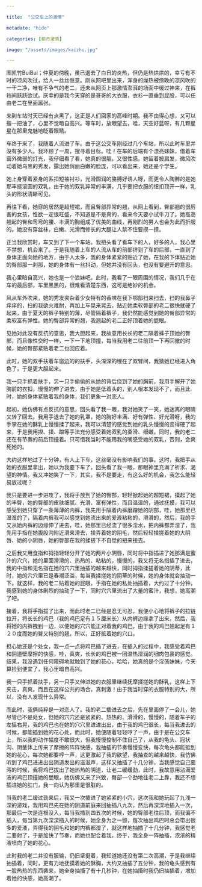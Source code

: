 ```yaml
---

title:  "公交车上的激情"

metadate: "hide"

categories: [都市激情]

image: "/assets/images/kaizhu.jpg"

---
```

图凯竹BuiBui；仲夏的傍晚，虽已退去了白日的炎热，但仍是热烘烘的，幸亏有不时的凉风吹过，给人一丝丝惬意。刚从网吧里出来，浑身的燥热被傍晚的凉风吹的一干二净，唯有不争气的老二，还未从网页上那激情澎湃的场面中缓过神来，在裤裆间跃跃欲试。庆幸的是我今天穿的是哥哥的大衣服，衣衫一直垂到屁股，可以任由老二在里面嚣张。

来到车站时天已经有点黑了，这正是人们回家的高峰时期。我不由得心想，又可以揩一把油了，心里不觉暗自高兴。等车时，放眼望去，哇，天空好蓝呀，有几颗星星在那里鬼魅地眨着眼睛。

车终于来了，我随着人流进了车。由于这公交车刚经过几个车站，所以此时车里并没有多少人。我环顾了一周，搜寻着目标。哇！在车的后端有个漂亮妹妹，借着车窗外微弱的灯光，我仔细看了看，她真的很靓，又很性感。她留着披肩发，微风吹动着她乌黑的秀发，露出她俏丽白嫩的脸庞，可以看出来，她还是个学生。

她上身穿着紧身的系扣短袖衬衫，光滑圆润的胳膊好诱人呀，而更令人陶醉的是她那丰挺滚圆的双乳，由于她的双乳异常的丰满，几乎要把衣服的纽扣顶开一样，乳头的形状清晰可见。

再往下看，她穿的居然是超短裙，而且臀部异常的翘，从网上看到，臀部翘的很厉害的女孩，性欲一定很旺盛，不知道是不是真的，看来今天要小试牛刀了。她高高翘起的臀和弯弯的腰、丰满的胸组成了优美的曲线，再刚烈的男人也会为此而折服的。她没有穿丝袜，白嫩、光滑而修长的大腿让人禁不住要摸一摸。

正当我欣赏时，车又到了下一个车站。我扭头看了看车下的人，好多的人，我心里不禁想，机会来了。于是我随着上车的人流从车的前部挤到了车的后部，一直到了身体正面向她的地方，由于人太多，我的身体紧紧的贴近了她，在我的下体贴近她的臀部那一刹那，她的身体有一丝抖动，但她并没有回头，也没有要避开的意思。

我心里暗自高兴，她也是一个浪妹吧。此时，我看了一眼周围的情况，我们几乎在车的最后部，车里黑黑的，很难看清楚东西，这可是绝妙的机会。

风从车外吹来，她的秀发夹杂着少女特有的香味在我下鄂部扫来扫去，扫的我鼻子痒痒的，扫的我欲火难耐，再加上车晃来晃去，贴近她柔软臀部的老二很快就硬了起来，由于夏天的裤子特别的薄，尽管隔着裤子，我仍然能感觉到她的臀部异常的柔软富有弹性。她的臀部异常的翘，我翘起的老二正好顶着她的屁眼。

见她对此没有反抗的意思，我大胆起来，我故意用长长的老二隔着裤子顶她的臀部，而且像性交时一样，一下一下地顶撞，每当我用老二往前顶一下再回撤的时候，她的臀部紧贴着老二也回应着。

此时，她的双手扶着车窗边的的扶手，头深深的埋在了双臂间，我猜她已经进入角色了，于是更大胆起来。

我一只手抓着扶手，另一只手偷偷的从她的背后绕到了她的胸前，我用手解开了她胸前的衣扣，慢慢的伸了进去，由于她是低着头的，别人根本发现不了，而且此时，她的身体紧贴着我的身体，我们更象一对恋人。

起初，她仿佛有点反抗的意思，回头看了我一眼，我对她笑了一笑，她迷离的眼睛又转了回去。我用手退去了她的乳罩，她的胸好丰满、好有弹性、好光滑呀，我的手掌在她的酥乳上慢慢揉了起来，我可以清楚的感觉到她的乳头慢慢的变得硬了起来，于是我用捏、揉、蹭等手法充分感受着她双乳的柔滑、细嫩。同时，我的老二还在有节奏的前后顶撞着。只可惜我当时不能用我的嘴感受她的双乳，否则，会爽死她的。

大约这样地过了十分钟，有人上下车，这丝毫没有影响我们的事。这时，我把手从她的衣服里拿出，她以为我要下车了，回头看了我一眼，那眼神里充满了祈求、渴望的神情。我又冲她笑了一下，其实，我不是要走，有这么好的机会，我怎么能轻易放过呢？

我只是要进一步进攻了，我将手放到了她的臀部，轻轻掀起她的超短裙，摸起了她的丰臀，她的臀部的皮肤细腻、光滑、富有弹性，而且温温的，通过抚摸，我可以感受到她只穿了一条薄薄的内裤，我先用手隔着内裤磨蹭她的阴部，哇，她那里已湿湿的了，隔着内裤我可以感觉到她流出来的爱液粘粘的，滑滑的，然后，我的手又从她内裤的边缘伸了进去，哇，她那里已经流了很多淫水，把内裤都弄湿了，我先用手指在她腹股沟附近滑来滑去，揉弄着她的阴毛，然后轻轻揉搓着她的大阴唇、她的小阴唇，她的臀部在我的揉搓下不自觉的扭来扭去。

之后我又用食指和拇指轻轻分开了她的两片小阴唇，同时将中指插进了她那满是蜜汁的穴穴，她的里面滑滑的、热热的、粘粘的，慢慢的，我又将无名指插了进去，我的中指和无名指在她的穴穴里抽插的越来越快，同时拇指揉搓着她的阴蒂，此时，她的穴穴里已是春潮泛滥，每当我揉搓她的阴蒂的时候，她的身体就会抽动一下。就这样，我的老二贴着她的屁眼，手指在她的私处抽插着，大约过了十分钟，我感到她的身体剧烈的抽动了一下，同时穴穴里流出了大量的蜜汁，我想，她高潮了吧。

接着，我将手指拔了出来，而此时老二已经是忍无可忍，我便小心地将裤子的拉链拉开，将长长的鸡巴（我的鸡巴足有１５厘米长）从内裤边缘拿了出来，然后，我将她的内裤拽到一边，以便她的穴穴能正对着我的鸡巴，由于我的鸡巴翘起足有１２０度而她的臀又特别的翘，所以，正好抵着她的穴口。

担心她还是个处女，我一点一点将鸡巴插了进去，在插入的过程中，我感受着鸡巴和阴道壁摩擦的快感，哇，真爽，长长的鸡巴被一团温热湿润的细肉包裹的感觉。结果，我没遇到任何障碍地就触到了她的花心，哈哈，她真的是个淫荡妹妹，今天算捡到便宜了，我心里暗自高兴。

我一只手抓着扶手，另一只手又伸进她的衣服里继续抚摩揉搓她的酥乳，这样上下夹击，真爽，而且在这样公共的场合，真刺激！由于我当时穿的衣服特别的大，所以，没有人发现什么异常。

而此时，我俩纯粹是一对恋人了。我的老二插进去之后，先在里面停了一会儿，她尽管已不是处女，但她的穴穴还是紧紧的、热热的、滑滑的，慢慢的，随着车子的左摇右晃，我的鸡巴也在她的穴穴里进进出出，由于我的鸡巴很长，每当我进去的时候，都能插到她的花心处，而此时，她便随着轻轻哼了一声，由于是在公交车上，所以我的动作幅度不敢很大，但我慢慢控制不住自己了，从我的龟头、冠状沟、阴茎体上传来了摩擦的阵阵快感，我抽插的节奏慢慢变快，每次龟头都能抵到她的花心，每次她都要哼一声，这更激起了我的欲望，我抽查的越来越快，我仿佛听到了鸡巴进进出出阴道发出的滋滋声，这样又抽插了十几分钟，当我感觉自己要泻的时候，我将鸡巴拔出了她热热的阴道，让老二缓缓劲，此时，我故意用沾满爱液的鸡巴顶撞她的屁眼，她仿佛又来了兴致，臀部一个劲地往老二上靠，我还不想插进她的肛门，我一向认为那里是很脏的。

当我的老二缓过劲来后，我又一次插进了她紧紧的小穴，这次我和她玩起了九浅一深的游戏，我用鸡巴先在她的阴道前庭来回抽插八九次，然后再深深地插入一次，那最后一次是连根没入，每当我插到四五次的时候，她的臀部老往后顶，而我偏不插入，每当第九次深深插入的时候，她全身为之一颤，每次抽出鸡巴时总会带出很多的爱液，弄得我的阴毛和她的内裤都湿了，就这样地抽插了十几分钟，我感觉老二要射了，于是加快了节奏，而她也配合着我，终于，我全身一阵抽搐，浓浓的精液喷向了她的花心。

此时我的老二并没有服输，仍旧坚挺着，我知道她还没有第二次高潮，于是我继续抽插着，同时，更有力地抚摸着她的酥胸，大约又抽插了五分钟，我的龟头感到有一股热热的东西袭来，她全身抽搐了有十几秒钟，在她抽搐时我仍旧抽插着，增加着她的快感，她高潮了。

